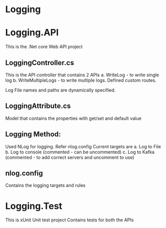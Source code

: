 # Logging
Logging.API
============
This is the .Net core Web API project

LoggingController.cs
----------------------
This is the API controller that contains 2 APIs
a. WriteLog - to write single log
b. WriteMultipleLogs - to write multiple logs. Defined custom routes.

Log File names and paths are dynamically specified.

LoggingAttribute.cs
---------------------
Model that contains the properties with get/set and default value

Logging Method:
----------------
Used NLog for logging. Refer nlog.config
Current targets are 
a. Log to File
b. Log to console (commented - can be uncommented)
c. Log to Kafka (commented - to add correct servers and uncomment to use)

nlog.config
-------------
Contains the logging targets and rules

Logging.Test
==============
This is xUnit Unit test project
Contains tests for both the APIs
